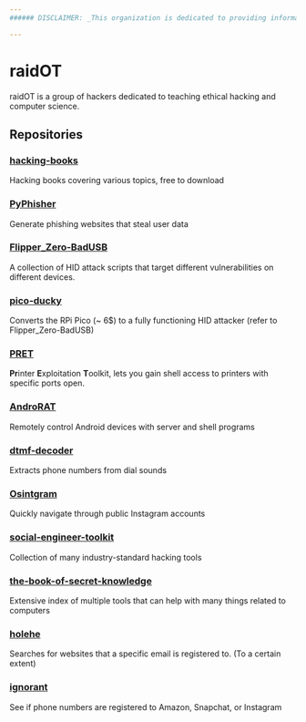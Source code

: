 ```yaml
---
###### DISCLAIMER: _This organization is dedicated to providing information and resources related to hacking, including tools and techniques that may be used for security testing and research purposes only. It is important to note that the tools and techniques discussed on this organization can be used for illegal activities and therefore, should only be used ethically and with the explicit permission of the target system owner. We do not condone any illegal activities and will not be held responsible for any misuse of the information provided on this organization. We strongly advise that you use your knowledge and skills for lawful purposes only and abide by all applicable laws and regulations. By accessing and using this organization, you agree to be bound by these terms and conditions._

---
```

# raidOT
raidOT is a group of hackers dedicated to teaching ethical hacking and computer science.

## Repositories
### [hacking-books](https://github.com/raidOffensiveTechnology/hacking-books)
Hacking books covering various topics, free to download

### [PyPhisher](https://github.com/raidOffensiveTechnology/PyPhisher)
Generate phishing websites that steal user data

### [Flipper_Zero-BadUSB](https://github.com/raidOffensiveTechnology/Flipper_Zero-BadUsb)
A collection of HID attack scripts that target different vulnerabilities on different devices.

### [pico-ducky](https://github.com/raidOffensiveTechnology/pico-ducky)
Converts the RPi Pico (~ 6$) to a fully functioning HID attacker (refer to Flipper_Zero-BadUSB)

### [PRET](https://github.com/raidOffensiveTechnology/PRET)
**Pr**inter **E**xploitation **T**oolkit, lets you gain shell access to printers with specific ports open.

### [AndroRAT](https://github.com/raidOffensiveTechnology/AndroRAT)
Remotely control Android devices with server and shell programs

### [dtmf-decoder](https://github.com/raidOffensiveTechnology/dtmf-decoder)
Extracts phone numbers from dial sounds

### [Osintgram](https://github.com/raidOffensiveTechnology/Osintgram)
Quickly navigate through public Instagram accounts

### [social-engineer-toolkit](https://github.com/raidOffensiveTechnology/social-engineer-toolkit)
Collection of many industry-standard hacking tools

### [the-book-of-secret-knowledge](https://github.com/raidOffensiveTechnology/the-book-of-secret-knowledge)
Extensive index of multiple tools that can help with many things related to computers

### [holehe](https://github.com/raidOffensiveTechnology/holehe)
Searches for websites that a specific email is registered to. (To a certain extent)

### [ignorant](https://github.com/raidOffensiveTechnology/ignorant)
See if phone numbers are registered to Amazon, Snapchat, or Instagram

